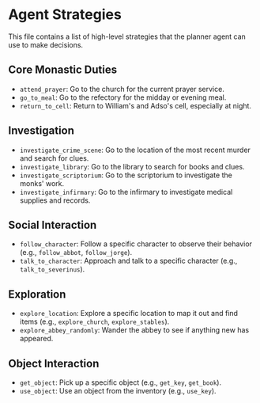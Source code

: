 # Agent Strategies

This file contains a list of high-level strategies that the planner agent can use to make decisions.

## Core Monastic Duties
*   `attend_prayer`: Go to the church for the current prayer service.
*   `go_to_meal`: Go to the refectory for the midday or evening meal.
*   `return_to_cell`: Return to William's and Adso's cell, especially at night.

## Investigation
*   `investigate_crime_scene`: Go to the location of the most recent murder and search for clues.
*   `investigate_library`: Go to the library to search for books and clues.
*   `investigate_scriptorium`: Go to the scriptorium to investigate the monks' work.
*   `investigate_infirmary`: Go to the infirmary to investigate medical supplies and records.

## Social Interaction
*   `follow_character`: Follow a specific character to observe their behavior (e.g., `follow_abbot`, `follow_jorge`).
*   `talk_to_character`: Approach and talk to a specific character (e.g., `talk_to_severinus`).

## Exploration
*   `explore_location`: Explore a specific location to map it out and find items (e.g., `explore_church`, `explore_stables`).
*   `explore_abbey_randomly`: Wander the abbey to see if anything new has appeared.

## Object Interaction
*   `get_object`: Pick up a specific object (e.g., `get_key`, `get_book`).
*   `use_object`: Use an object from the inventory (e.g., `use_key`).